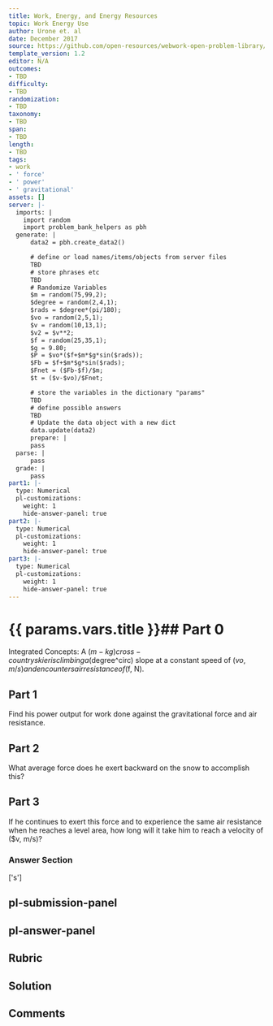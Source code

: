 ```yaml
---
title: Work, Energy, and Energy Resources
topic: Work Energy Use
author: Urone et. al
date: December 2017
source: https://github.com/open-resources/webwork-open-problem-library/tree/master/Contrib/BrockPhysics/College_Physics_Urone/7.Work_Energy_and_Energy_Resources/7-09.World_Energy_Use/NU_U17_07_09_002.pg
template_version: 1.2
editor: N/A
outcomes:
- TBD
difficulty:
- TBD
randomization:
- TBD
taxonomy:
- TBD
span:
- TBD
length:
- TBD
tags:
- work
- ' force'
- ' power'
- ' gravitational'
assets: []
server: |-
  imports: |
    import random
    import problem_bank_helpers as pbh
  generate: |
      data2 = pbh.create_data2()

      # define or load names/items/objects from server files
      TBD
      # store phrases etc
      TBD
      # Randomize Variables
      $m = random(75,99,2);
      $degree = random(2,4,1);
      $rads = $degree*(pi/180);
      $vo = random(2,5,1);
      $v = random(10,13,1);
      $v2 = $v**2;
      $f = random(25,35,1);
      $g = 9.80;
      $P = $vo*($f+$m*$g*sin($rads));
      $Fb = $f+$m*$g*sin($rads);
      $Fnet = ($Fb-$f)/$m;
      $t = ($v-$vo)/$Fnet;

      # store the variables in the dictionary "params"
      TBD
      # define possible answers
      TBD
      # Update the data object with a new dict
      data.update(data2)
      prepare: |
      pass
  parse: |
      pass
  grade: |
      pass
part1: |-
  type: Numerical
  pl-customizations:
    weight: 1
    hide-answer-panel: true
part2: |-
  type: Numerical
  pl-customizations:
    weight: 1
    hide-answer-panel: true
part3: |-
  type: Numerical
  pl-customizations:
    weight: 1
    hide-answer-panel: true
---
```


# {{ params.vars.title }}## Part 0 
Integrated Concepts: A ($m-kg) cross-country skier is climbing a ($degree^circ) slope at a constant speed of ($vo, m/s) and encounters air resistance of ($f, N). 
## Part 1 
Find his power output for work done against the gravitational force and air resistance. 
## Part 2 
What average force does he exert backward on the snow to accomplish this? 
## Part 3 
If he continues to exert this force and to experience the same air resistance when he reaches a level area, how long will it take him to reach a velocity of ($v, m/s)? 


### Answer Section 
['s']

## pl-submission-panel 


## pl-answer-panel 


## Rubric 


## Solution 


## Comments 


